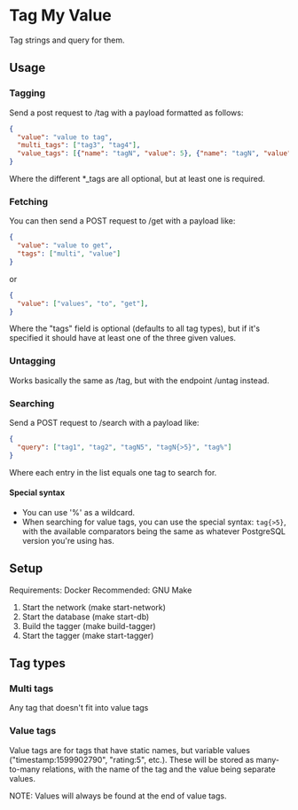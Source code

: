 # Tag My Value

Tag strings and query for them.

## Usage

### Tagging

Send a post request to /tag with a payload formatted as follows:
```json
{
  "value": "value to tag",
  "multi_tags": ["tag3", "tag4"],
  "value_tags": [{"name": "tagN", "value": 5}, {"name": "tagN", "value": 6}]
}
```
Where the different *_tags are all optional, but at least one is required.

### Fetching

You can then send a POST request to /get with a payload like:
```json
{
  "value": "value to get",
  "tags": ["multi", "value"]
}
```
or
```json
{
  "value": ["values", "to", "get"],
}
```
Where the "tags" field is optional (defaults to all tag types), but if it's specified it should have at least one of the three given values.

### Untagging

Works basically the same as /tag, but with the endpoint /untag instead.

### Searching

Send a POST request to /search with a payload like:
```json
{
  "query": ["tag1", "tag2", "tagN5", "tagN{>5}", "tag%"]
}
```
Where each entry in the list equals one tag to search for.

#### Special syntax

* You can use '%' as a wildcard.
* When searching for value tags, you can use the special syntax: `tag{>5}`, with the available comparators being the same as whatever PostgreSQL version you're using has.

## Setup

Requirements: Docker
Recommended: GNU Make

1. Start the network (make start-network)
2. Start the database (make start-db)
3. Build the tagger (make build-tagger)
4. Start the tagger (make start-tagger)

## Tag types

### Multi tags

Any tag that doesn't fit into value tags

### Value tags

Value tags are for tags that have static names, but variable values ("timestamp:1599902790", "rating:5", etc.). These will be stored as many-to-many relations, with the name of the tag and the value being separate values.  

NOTE: Values will always be found at the end of value tags.
